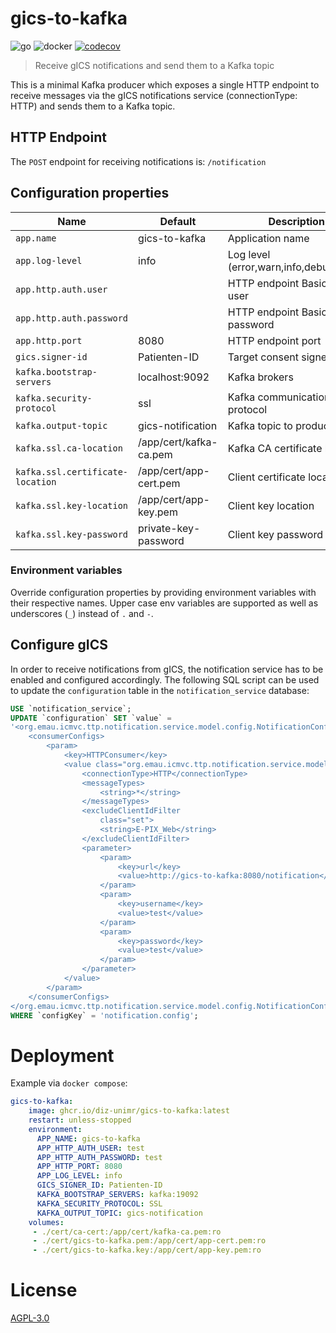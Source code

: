 # gics-to-kafka
![go](https://github.com/diz-unimr/gics-to-kafka/actions/workflows/build.yml/badge.svg) ![docker](https://github.com/diz-unimr/gics-to-kafka/actions/workflows/release.yml/badge.svg) [![codecov](https://codecov.io/gh/diz-unimr/gics-to-kafka/branch/main/graph/badge.svg?token=D66XMZ5ALR)](https://codecov.io/gh/diz-unimr/gics-to-kafka)
> Receive gICS notifications and send them to a Kafka topic

This is a minimal Kafka producer which exposes a single HTTP endpoint to receive messages via 
the gICS notifications service (connectionType: HTTP) and sends them to a Kafka topic.

## HTTP Endpoint

The `POST` endpoint for receiving notifications is: `/notification`

## Configuration properties

| Name                             | Default                | Description                             |
|----------------------------------|------------------------|-----------------------------------------|
| `app.name`                       | gics-to-kafka          | Application name                        |
| `app.log-level`                  | info                   | Log level (error,warn,info,debug,trace) |
| `app.http.auth.user`             |                        | HTTP endpoint Basic Auth user           |
| `app.http.auth.password`         |                        | HTTP endpoint Basic Auth password       |
| `app.http.port`                  | 8080                   | HTTP endpoint port                      |
| `gics.signer-id`                 | Patienten-ID           | Target consent signerId                 |
| `kafka.bootstrap-servers`        | localhost:9092         | Kafka brokers                           |
| `kafka.security-protocol`        | ssl                    | Kafka communication protocol            |
| `kafka.output-topic`             | gics-notification      | Kafka topic to produce to               |
| `kafka.ssl.ca-location`          | /app/cert/kafka-ca.pem | Kafka CA certificate location           |
| `kafka.ssl.certificate-location` | /app/cert/app-cert.pem | Client certificate location             |
| `kafka.ssl.key-location`         | /app/cert/app-key.pem  | Client key location                     |
| `kafka.ssl.key-password`         | private-key-password   | Client key password                     |

### Environment variables

Override configuration properties by providing environment variables with their respective names.
Upper case env variables are supported as well as underscores (`_`) instead of `.` and `-`.

## Configure gICS

In order to receive notifications from gICS, the notification service has to be enabled and configured accordingly.
The following SQL script can be used to update the `configuration` table in the `notification_service` database:

```sql
USE `notification_service`;
UPDATE `configuration` SET `value` = 
'<org.emau.icmvc.ttp.notification.service.model.config.NotificationConfig>
    <consumerConfigs>
        <param>
            <key>HTTPConsumer</key>
            <value class="org.emau.icmvc.ttp.notification.service.model.config.ConsumerConfig">
                <connectionType>HTTP</connectionType>
                <messageTypes>
                    <string>*</string>
                </messageTypes>
                <excludeClientIdFilter
                    class="set">
                    <string>E-PIX_Web</string>
                </excludeClientIdFilter>
                <parameter>
                    <param>
                        <key>url</key>
                        <value>http://gics-to-kafka:8080/notification</value>
                    </param>
                    <param>
                        <key>username</key>
                        <value>test</value>
                    </param>
                    <param>
                        <key>password</key>
                        <value>test</value>
                    </param>
                </parameter>
            </value>
        </param>
    </consumerConfigs>
</org.emau.icmvc.ttp.notification.service.model.config.NotificationConfig>'
WHERE `configKey` = 'notification.config';
```

# Deployment

Example via `docker compose`:
```yml
gics-to-kafka:
    image: ghcr.io/diz-unimr/gics-to-kafka:latest
    restart: unless-stopped
    environment:
      APP_NAME: gics-to-kafka
      APP_HTTP_AUTH_USER: test
      APP_HTTP_AUTH_PASSWORD: test
      APP_HTTP_PORT: 8080
      APP_LOG_LEVEL: info
      GICS_SIGNER_ID: Patienten-ID
      KAFKA_BOOTSTRAP_SERVERS: kafka:19092
      KAFKA_SECURITY_PROTOCOL: SSL
      KAFKA_OUTPUT_TOPIC: gics-notification
    volumes:
     - ./cert/ca-cert:/app/cert/kafka-ca.pem:ro
     - ./cert/gics-to-kafka.pem:/app/cert/app-cert.pem:ro
     - ./cert/gics-to-kafka.key:/app/cert/app-key.pem:ro
```

# License

[AGPL-3.0](https://www.gnu.org/licenses/agpl-3.0.en.html)